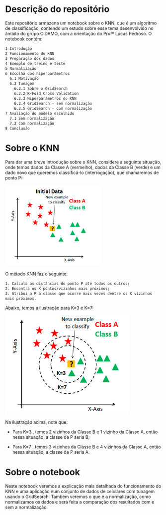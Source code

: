 # Descrição do repositório

Este repositório armazena um notebook sobre o KNN, que é um algoritmo de classificação, contendo um estudo sobre esse tema desenvolvido no âmbito do grupo CiDAMO, com a orientação do Profº Lucas Pedroso. O notebook contém:

```
1 Introdução
2 Funcionamento do KNN
3 Preparação dos dados
4 Exemplo de treino e teste
5 Normalização
6 Escolha dos hiperparâmetros
  6.1 Motivação
  6.2 Tunagem
    6.2.1 Sobre o GridSearch
    6.2.2 K-Fold Cross Validation
    6.2.3 Hiperparâmetros do KNN
    6.2.4 GridSearch - sem normalização
    6.2.5 GridSearch - com normalização
7 Avaliação do modelo escolhido
  7.1 Sem normalização
  7.2 Com normalização
8 Conclusão
```

# Sobre o KNN

Para dar uma breve introdução sobre o KNN, considere a seguinte situação, onde temos dados da Classe A (vermelho), dados da Classe B (verde) e um dado novo que queremos classificá-lo (interrogação), que chamaremos de ponto P::

![Classes KNN](imagens/knn_classes.png "Classes A e B no KNN")

O método KNN faz o seguinte:

```
1. Calcula as distâncias do ponto P até todos os outros;
2. Encontra os K pontos/vizinhos mais próximos;
3. Atribui a P a classe que ocorre mais vezes dentre os K vizinhos mais próximos.
```

Abaixo, temos a ilustração para  K=3  e  K=7:

![Valor de K](imagens/knn_valor_de_k.png "Ilustração do valor de K no KNN")

Na ilustração acima, note que:

* Para  K=3 , temos 2 vizinhos da Classe B e 1 vizinho da Classe A, então nessa situação, a classe de P seria B;

* Para  K=7 , temos 3 vizinhos da Classe B e 4 vizinhos da Classe A, então nessa situação, a classe de P seria A.

# Sobre o notebook

Neste notebook veremos a explicação mais detalhada do funcionamento do KNN e uma aplicação num conjunto de dados de celulares com tunagem usando o GridSearch. Também veremos o que é a normalização, como normalizamos os dados e será feita a comparação dos resultados com e sem a normalização.
